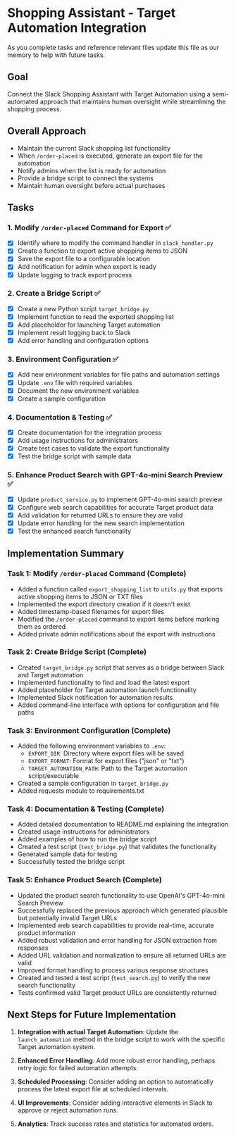 # Shopping Assistant - Target Automation Integration

As you complete tasks and reference relevant files update this file as our memory to help with future tasks.

## Goal
Connect the Slack Shopping Assistant with Target Automation using a semi-automated approach that maintains human oversight while streamlining the shopping process.

## Overall Approach
- Maintain the current Slack shopping list functionality
- When `/order-placed` is executed, generate an export file for the automation
- Notify admins when the list is ready for automation
- Provide a bridge script to connect the systems
- Maintain human oversight before actual purchases

## Tasks

### 1. Modify `/order-placed` Command for Export ✅
- [x] Identify where to modify the command handler in `slack_handler.py`
- [x] Create a function to export active shopping items to JSON
- [x] Save the export file to a configurable location
- [x] Add notification for admin when export is ready
- [x] Update logging to track export process

### 2. Create a Bridge Script ✅
- [x] Create a new Python script `target_bridge.py`
- [x] Implement function to read the exported shopping list
- [x] Add placeholder for launching Target automation
- [x] Implement result logging back to Slack
- [x] Add error handling and configuration options

### 3. Environment Configuration ✅
- [x] Add new environment variables for file paths and automation settings
- [x] Update `.env` file with required variables
- [x] Document the new environment variables
- [x] Create a sample configuration

### 4. Documentation & Testing ✅
- [x] Create documentation for the integration process
- [x] Add usage instructions for administrators
- [x] Create test cases to validate the export functionality
- [x] Test the bridge script with sample data

### 5. Enhance Product Search with GPT-4o-mini Search Preview ✅
- [x] Update `product_service.py` to implement GPT-4o-mini search preview
- [x] Configure web search capabilities for accurate Target product data
- [x] Add validation for returned URLs to ensure they are valid
- [x] Update error handling for the new search implementation
- [x] Test the enhanced search functionality

## Implementation Summary

### Task 1: Modify `/order-placed` Command (Complete)
- Added a function called `export_shopping_list` to `utils.py` that exports active shopping items to JSON or TXT files
- Implemented the export directory creation if it doesn't exist
- Added timestamp-based filenames for export files
- Modified the `/order-placed` command to export items before marking them as ordered
- Added private admin notifications about the export with instructions

### Task 2: Create Bridge Script (Complete)
- Created `target_bridge.py` script that serves as a bridge between Slack and Target automation
- Implemented functionality to find and load the latest export
- Added placeholder for Target automation launch functionality
- Implemented Slack notification for automation results
- Added command-line interface with options for configuration and file paths

### Task 3: Environment Configuration (Complete)
- Added the following environment variables to `.env`:
  - `EXPORT_DIR`: Directory where export files will be saved
  - `EXPORT_FORMAT`: Format for export files ("json" or "txt")
  - `TARGET_AUTOMATION_PATH`: Path to the Target automation script/executable
- Created a sample configuration in `target_bridge.py`
- Added requests module to requirements.txt

### Task 4: Documentation & Testing (Complete)
- Added detailed documentation to README.md explaining the integration
- Created usage instructions for administrators
- Added examples of how to run the bridge script
- Created a test script (`test_bridge.py`) that validates the functionality
- Generated sample data for testing
- Successfully tested the bridge script

### Task 5: Enhance Product Search (Complete)
- Updated the product search functionality to use OpenAI's GPT-4o-mini Search Preview
- Successfully replaced the previous approach which generated plausible but potentially invalid Target URLs
- Implemented web search capabilities to provide real-time, accurate product information
- Added robust validation and error handling for JSON extraction from responses
- Added URL validation and normalization to ensure all returned URLs are valid
- Improved format handling to process various response structures
- Created and tested a test script (`test_search.py`) to verify the new search functionality
- Tests confirmed valid Target product URLs are consistently returned

## Next Steps for Future Implementation

1. **Integration with actual Target Automation**: Update the `launch_automation` method in the bridge script to work with the specific Target automation system.

2. **Enhanced Error Handling**: Add more robust error handling, perhaps retry logic for failed automation attempts.

3. **Scheduled Processing**: Consider adding an option to automatically process the latest export file at scheduled intervals.

4. **UI Improvements**: Consider adding interactive elements in Slack to approve or reject automation runs.

5. **Analytics**: Track success rates and statistics for automated orders.